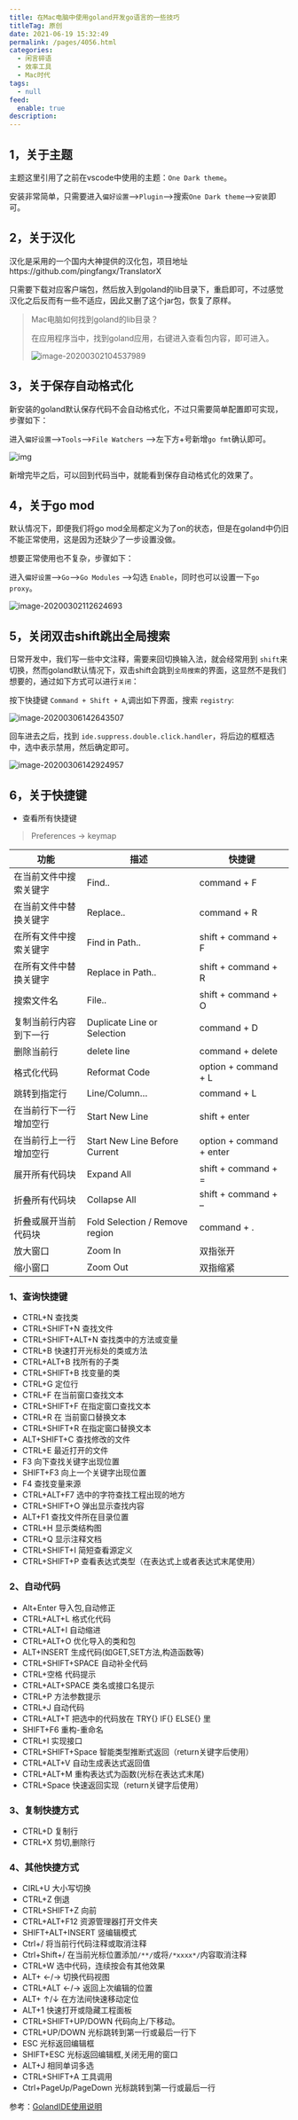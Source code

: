 ```yaml
---
title: 在Mac电脑中使用goland开发go语言的一些技巧
titleTag: 原创
date: 2021-06-19 15:32:49
permalink: /pages/4056.html
categories: 
  - 闲言碎语
  - 效率工具
  - Mac时代
tags: 
  - null
feed: 
  enable: true
description: 
---
```


## 1，关于主题

主题这里引用了之前在vscode中使用的主题：`One Dark theme`。

安装非常简单，只需要进入`偏好设置`—>`Plugin`—>搜索`One Dark theme`—>`安装`即可。

## 2，关于汉化

汉化是采用的一个国内大神提供的汉化包，项目地址https://github.com/pingfangx/TranslatorX

只需要下载对应客户端包，然后放入到goland的lib目录下，重启即可，不过感觉汉化之后反而有一些不适应，因此又删了这个jar包，恢复了原样。

> Mac电脑如何找到goland的lib目录？
>
> 在应用程序当中，找到goland应用，右键进入查看包内容，即可进入。
>
> ![image-20200302104537989](https://cdn.jsdelivr.net/gh/eryajf/t@master/t/image-20200302104537989.png)

## 3，关于保存自动格式化

新安装的goland默认保存代码不会自动格式化，不过只需要简单配置即可实现，步骤如下：

进入`偏好设置`—>`Tools`—>`File Watchers` —>左下方+号新增`go fmt`确认即可。

![img](https://shop.io.mi-img.com/app/shop/img?id=shop_413a5157c9514ba62dbb7aafe6d4ea03.png)

新增完毕之后，可以回到代码当中，就能看到保存自动格式化的效果了。

## 4，关于go mod

默认情况下，即便我们将go mod全局都定义为了on的状态，但是在goland中仍旧不能正常使用，这是因为还缺少了一步设置没做。

想要正常使用也不复杂，步骤如下：

进入`偏好设置`—>`Go`—>`Go Modules` —>勾选 `Enable`，同时也可以设置一下`go proxy`。

![image-20200302112624693](https://cdn.jsdelivr.net/gh/eryajf/t@master/t/image-20200302112624693.png)

## 5，关闭双击shift跳出全局搜索

日常开发中，我们写一些中文注释，需要来回切换输入法，就会经常用到 `shift`来切换，然而goland默认情况下，双击shift会跳到`全局搜索`的界面，这显然不是我们想要的，通过如下方式可以进行`关闭`：

按下快捷键 `Command + Shift + A`,调出如下界面，搜索 `registry`:

![image-20200306142643507](https://cdn.jsdelivr.net/gh/eryajf/t@master/t/image-20200306142643507.png)

回车进去之后，找到 `ide.suppress.double.click.handler`，将后边的框框选中，选中表示禁用，然后确定即可。

![image-20200306142924957](https://cdn.jsdelivr.net/gh/eryajf/t@master/t/image-20200306142924957.png)

## 6，关于快捷键

- 查看所有快捷键

> Preferences -> keymap

| 功能                   | 描述                           | 快捷键                   |
| ---------------------- | ------------------------------ | ------------------------ |
| 在当前文件中搜索关键字 | Find..                         | command + F              |
| 在当前文件中替换关键字 | Replace..                      | command + R              |
| 在所有文件中搜索关键字 | Find in Path..                 | shift + command + F      |
| 在所有文件中替换关键字 | Replace in Path..              | shift + command + R      |
| 搜索文件名             | File..                         | shift + command + O      |
| 复制当前行内容到下一行 | Duplicate Line or Selection    | command + D              |
| 删除当前行             | delete line                    | command + delete         |
| 格式化代码             | Reformat Code                  | option + command + L     |
| 跳转到指定行           | Line/Column…                   | command + L              |
| 在当前行下一行增加空行 | Start New Line                 | shift + enter            |
| 在当前行上一行增加空行 | Start New Line Before Current  | option + command + enter |
| 展开所有代码块         | Expand All                     | shift + command + =      |
| 折叠所有代码块         | Collapse All                   | shift + command + –      |
| 折叠或展开当前代码块   | Fold Selection / Remove region | command + .              |
| 放大窗口               | Zoom In                        | 双指张开                 |
| 缩小窗口               | Zoom Out                       | 双指缩紧                 |

### 1、查询快捷键

- CTRL+N 查找类
- CTRL+SHIFT+N 查找文件
- CTRL+SHIFT+ALT+N 查找类中的方法或变量
- CTRL+B 快速打开光标处的类或方法
- CTRL+ALT+B 找所有的子类
- CTRL+SHIFT+B 找变量的类
- CTRL+G 定位行
- CTRL+F 在当前窗口查找文本
- CTRL+SHIFT+F 在指定窗口查找文本
- CTRL+R 在 当前窗口替换文本
- CTRL+SHIFT+R 在指定窗口替换文本
- ALT+SHIFT+C 查找修改的文件
- CTRL+E 最近打开的文件
- F3 向下查找关键字出现位置
- SHIFT+F3 向上一个关键字出现位置
- F4 查找变量来源
- CTRL+ALT+F7 选中的字符查找工程出现的地方
- CTRL+SHIFT+O 弹出显示查找内容
- ALT+F1 查找文件所在目录位置
- CTRL+H 显示类结构图
- CTRL+Q 显示注释文档
- CTRL+SHIFT+I 简短查看源定义
- CTRL+SHIFT+P 查看表达式类型（在表达式上或者表达式末尾使用）

### 2、自动代码

- Alt+Enter 导入包,自动修正
- CTRL+ALT+L 格式化代码
- CTRL+ALT+I 自动缩进
- CTRL+ALT+O 优化导入的类和包
- ALT+INSERT 生成代码(如GET,SET方法,构造函数等)
- CTRL+SHIFT+SPACE 自动补全代码
- CTRL+空格 代码提示
- CTRL+ALT+SPACE 类名或接口名提示
- CTRL+P 方法参数提示
- CTRL+J 自动代码
- CTRL+ALT+T 把选中的代码放在 TRY{} IF{} ELSE{} 里
- SHIFT+F6 重构-重命名
- CTRL+I 实现接口
- CTRL+SHIFT+Space 智能类型推断式返回（return关键字后使用）
- CTRL+ALT+V 自动生成表达式返回值
- CTRL+ALT+M 重构表达式为函数(光标在表达式末尾)
- CTRL+Space 快速返回实现（return关键字后使用）

### 3、复制快捷方式

- CTRL+D 复制行
- CTRL+X 剪切,删除行

### 4、其他快捷方式

- CIRL+U 大小写切换
- CTRL+Z 倒退
- CTRL+SHIFT+Z 向前
- CTRL+ALT+F12 资源管理器打开文件夹
- SHIFT+ALT+INSERT 竖编辑模式
- Ctrl+/ 将当前行代码注释或取消注释
- Ctrl+Shift+/ 在当前光标位置添加`/**/`或将`/*xxxx*/`内容取消注释
- CTRL+W 选中代码，连续按会有其他效果
- ALT+ ←/→ 切换代码视图
- CTRL+ALT ←/→ 返回上次编辑的位置
- ALT+ ↑/↓ 在方法间快速移动定位
- ALT+1 快速打开或隐藏工程面板
- CTRL+SHIFT+UP/DOWN 代码向上/下移动。
- CTRL+UP/DOWN 光标跳转到第一行或最后一行下
- ESC 光标返回编辑框
- SHIFT+ESC 光标返回编辑框,关闭无用的窗口
- ALT+J 相同单词多选
- CTRL+SHIFT+A 工具调用
- Ctrl+PageUp/PageDown 光标跳转到第一行或最后一行

参考：[GolandIDE使用说明](https://zhuyasen.com/post/glangIDE.html)
